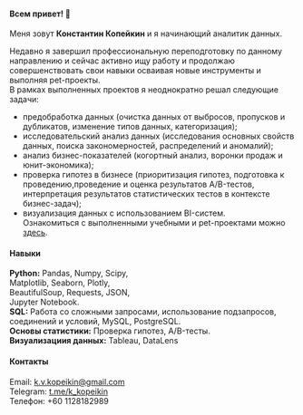 #### Всем привет! 👋
Меня зовут **Константин Копейкин** и я начинающий аналитик данных.

Недавно я завершил профессиональную переподготовку по данному направлению и сейчас активно ищу работу и продолжаю совершенствовать свои навыки осваивая новые инструменты и выполняя pet-проекты.<br>
В рамках выполненных проектов я неоднократно решал следующие задачи:
- предобработка данных (очистка данных от выбросов, пропусков и дубликатов, изменение типов данных, категоризация);
- исследовательский анализ данных (исследования основных свойств данных, поиска закономерностей, распределений и аномалий);
- анализ бизнес-показателей (когортный анализ, воронки продаж и юнит-экономика);
- проверка гипотез в бизнесе (приоритизация гипотез, подготовка к проведению,проведение и оценка результатов A/B-тестов, интерпретация результатов статистических тестов в контексте бизнес-задач);
- визуализация данных с использованием BI-систем.<br>
Ознакомиться с выполненными учебными и pet-проектами можно [здесь](portfolio).
#### Навыки
**Python:** Pandas, Numpy, Scipy, <br>
Matplotlib, Seaborn, Plotly, <br>
BeautifulSoup, Requests, JSON, <br>
Jupyter Notebook.<br>
**SQL:** Работа со сложными запросами,
использование подзапросов, соединений
и условий, MySQL, PostgreSQL.<br>
**Основы статистики:** Проверка гипотез, A/B-тесты.<br>
**Визуализациия данных:** Tableau, DataLens
#### Контакты
Email:    k.v.kopeikin@gmail.com <br>
Telegram: [t.me/k_kopeikin](https://t.me/k_kopeikin) <br>
Телефон:  +60 1128182989 



